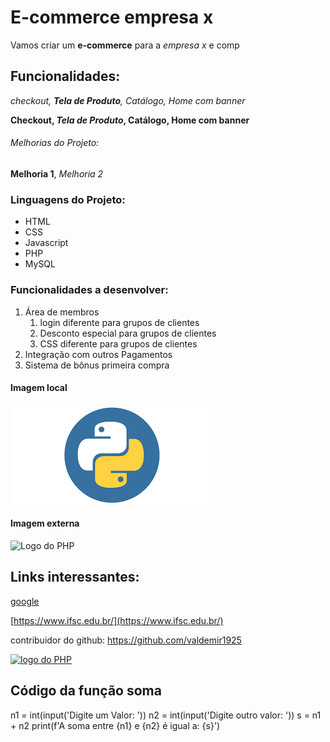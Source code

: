# E-commerce empresa x

Vamos criar um **e-commerce** para a *empresa x* e comp

## Funcionalidades:

_checkout, **Tela de Produto**, Catálogo, Home com banner_

**Checkout, _Tela de Produto_, Catálogo, Home com banner**

###### Melhorias do Projeto:

__Melhoria 1__, _Melhoria 2_

### Linguagens do Projeto:

* HTML
* CSS
* Javascript
* PHP
* MySQL

### Funcionalidades a desenvolver:

1. Área de membros
   1. login diferente para grupos de clientes
   2. Desconto especial para grupos de clientes
   3. CSS diferente para grupos de clientes
2. Integração com outros Pagamentos
3. Sistema de bônus primeira compra


#### Imagem local

![Logo do python](img/python.png)

#### Imagem externa

![Logo do PHP](https://upload.wikimedia.org/wikipedia/commons/2/27/PHP-logo.svg)


## Links interessantes:

[google](https://www.google.com)

[https://www.ifsc.edu.br/](https://www.ifsc.edu.br/)

contribuidor do github: https://github.com/valdemir1925

[![logo do PHP](https://upload.wikimedia.org/wikipedia/commons/2/27/PHP-logo.svg)](https://github.com/valdemir1925)

## Código da função soma 


n1 = int(input('Digite um Valor: '))
n2 = int(input('Digite outro valor: '))
s = n1 + n2
print(f'A soma entre {n1} e {n2} é igual a: {s}')




